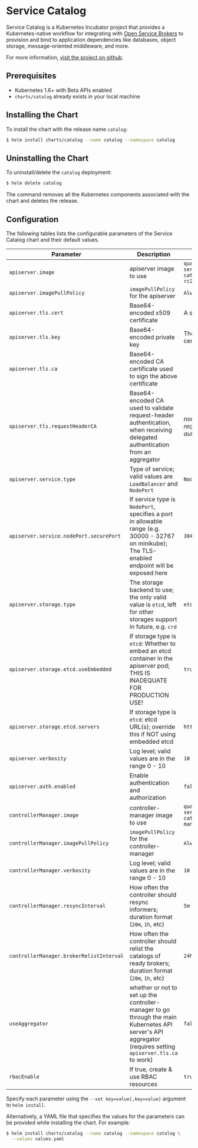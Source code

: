 # Service Catalog

Service Catalog is a Kubernetes Incubator project that provides a
Kubernetes-native workflow for integrating with 
[Open Service Brokers](https://www.openservicebrokerapi.org/)
to provision and bind to application dependencies like databases, object
storage, message-oriented middleware, and more.

For more information,
[visit the project on github](https://github.com/kubernetes-incubator/service-catalog).

## Prerequisites

- Kubernetes 1.6+ with Beta APIs enabled
- `charts/catalog` already exists in your local machine

## Installing the Chart

To install the chart with the release name `catalog`:

```bash
$ helm install charts/catalog --name catalog --namespace catalog
```

## Uninstalling the Chart

To uninstall/delete the `catalog` deployment:

```bash
$ helm delete catalog
```

The command removes all the Kubernetes components associated with the chart and
deletes the release.

## Configuration

The following tables lists the configurable parameters of the Service Catalog
chart and their default values.

| Parameter | Description | Default |
|-----------|-------------|---------|
| `apiserver.image` | apiserver image to use | `quay.io/kubernetes-service-catalog/apiserver:v0.1.0-rc2` |
| `apiserver.imagePullPolicy` | `imagePullPolicy` for the apiserver | `Always` |
| `apiserver.tls.cert` | Base64-encoded x509 certificate | A self-signed certificate |
| `apiserver.tls.key` | Base64-encoded private key | The private key for the certificate above |
| `apiserver.tls.ca` | Base64-encoded CA certificate used to sign the above certificate | |
| `apiserver.tls.requestHeaderCA` | Base64-encoded CA used to validate request-header authentication, when receiving delegated authentication from an aggregator | *none (will disable requestheader authentication)* |
| `apiserver.service.type` | Type of service; valid values are `LoadBalancer` and `NodePort` | `NodePort` |
| `apiserver.service.nodePort.securePort` | If service type is `NodePort`, specifies a port in allowable range (e.g. 30000 - 32767 on minikube); The TLS-enabled endpoint will be exposed here | `30443` |
| `apiserver.storage.type` | The storage backend to use; the only valid value is `etcd`, left for other storages support in future, e.g. `crd` | `etcd` |
| `apiserver.storage.etcd.useEmbedded` | If storage type is `etcd`: Whether to embed an etcd container in the apiserver pod; THIS IS INADEQUATE FOR PRODUCTION USE! | `true` |
| `apiserver.storage.etcd.servers` | If storage type is `etcd`: etcd URL(s); override this if NOT using embedded etcd | `http://localhost:2379` |
| `apiserver.verbosity` | Log level; valid values are in the range 0 - 10 | `10` |
| `apiserver.auth.enabled` | Enable authentication and authorization | `false` |
| `controllerManager.image` | controller-manager image to use | `quay.io/kubernetes-service-catalog/controller-manager:v0.1.0-rc2` |
| `controllerManager.imagePullPolicy` | `imagePullPolicy` for the controller-manager | `Always` |
| `controllerManager.verbosity` | Log level; valid values are in the range 0 - 10 | `10` |
| `controllerManager.resyncInterval` | How often the controller should resync informers; duration format (`20m`, `1h`, etc) | `5m` |
| `controllerManager.brokerRelistInterval` | How often the controller should relist the catalogs of ready brokers; duration format (`20m`, `1h`, etc) | `24h` |
| `useAggregator` | whether or not to set up the controller-manager to go through the main Kubernetes API server's API aggregator (requires setting `apiserver.tls.ca` to work) | `false` |
| `rbacEnable` | If true, create & use RBAC resources | `true` |

Specify each parameter using the `--set key=value[,key=value]` argument to
`helm install`.

Alternatively, a YAML file that specifies the values for the parameters can be
provided while installing the chart. For example:

```bash
$ helm install charts/catalog --name catalog --namespace catalog \
  --values values.yaml
```
